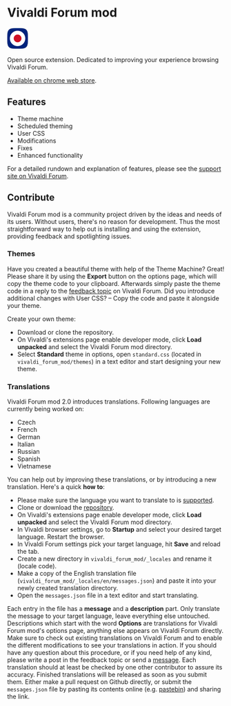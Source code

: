 # Vivaldi Forum mod

![vfm](/icons/icon48.png)

Open source extension. Dedicated to improving your experience browsing Vivaldi Forum.

[Available on chrome web store](https://chrome.google.com/webstore/detail/vivaldi-forum-mod/hipnollokpifchndpfhnlfjbdnkhiigg?hl=en-US).

## Features

* Theme machine
* Scheduled theming
* User CSS
* Modifications
* Fixes
* Enhanced functionality

For a detailed rundown and explanation of features, please see the [support site on Vivaldi Forum](https://forum.vivaldi.net/topic/19728/vivaldi-forum-mod).

## Contribute

Vivaldi Forum mod is a community project driven by the ideas and needs of its users. Without users, there's no reason for development. Thus the most straightforward way to help out is installing and using the extension, providing feedback and spotlighting issues.

### Themes

Have you created a beautiful theme with help of the Theme Machine? Great! Please share it by using the **Export** button on the options page, which will copy the theme code to your clipboard. Afterwards simply paste the theme code in a reply to the [feedback topic](https://forum.vivaldi.net/topic/19728/vivaldi-forum-mod) on Vivaldi Forum.  Did you introduce additional changes with User CSS? – Copy the code and paste it alongside your theme.

Create your own theme:

* Download or clone the repository.
* On Vivaldi's extensions page enable developer mode, click **Load unpacked** and select the Vivaldi Forum mod directory.
* Select **Standard** theme in options, open `standard.css` (located in `vivaldi_forum_mod/themes`) in a text editor and start designing your new theme.

### Translations

Vivaldi Forum mod 2.0 introduces translations. Following languages are currently being worked on:

* Czech
* French
* German
* Italian
* Russian
* Spanish
* Vietnamese

You can help out by improving these translations, or by introducing a new translation. Here's a quick **how to**:

* Please make sure the language you want to translate to is [supported](https://developer.chrome.com/webstore/i18n?csw=1#localeTable).
* Clone or download the [repository](https://github.com/luetage/vivaldi_forum_mod/).
* On Vivaldi's extensions page enable developer mode, click **Load unpacked** and select the Vivaldi Forum mod directory.
* In Vivaldi browser settings, go to **Startup** and select your desired target language. Restart the browser.
* In Vivaldi Forum settings pick your target language, hit **Save** and reload the tab.
* Create a new directory in `vivaldi_forum_mod/_locales` and rename it (locale code).
* Make a copy of the English translation file (`vivaldi_forum_mod/_locales/en/messages.json`) and paste it into your newly created translation directory.
* Open the `messages.json` file in a text editor and start translating.

Each entry in the file has a **message** and a **description** part. Only translate the message to your target language, leave everything else untouched. Descriptions which start with the word **Options** are translations for Vivaldi Forum mod's options page, anything else appears on Vivaldi Forum directly. Make sure to check out existing translations on Vivaldi Forum and to enable the different modifications to see your translations in action. If you should have any question about this procedure, or if you need help of any kind, please write a post in the feedback topic or send a [message](https://forum.vivaldi.net/user/luetage). Each translation should at least be checked by one other contributor to assure its accuracy. Finished translations will be released as soon as you submit them. Either make a pull request on Github directly, or submit the `messages.json` file by pasting its contents online (e.g. [pastebin](https://pastebin.com/)) and sharing the link.
